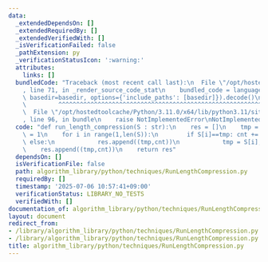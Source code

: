 ```yaml
---
data:
  _extendedDependsOn: []
  _extendedRequiredBy: []
  _extendedVerifiedWith: []
  _isVerificationFailed: false
  _pathExtension: py
  _verificationStatusIcon: ':warning:'
  attributes:
    links: []
  bundledCode: "Traceback (most recent call last):\n  File \"/opt/hostedtoolcache/Python/3.11.0/x64/lib/python3.11/site-packages/onlinejudge_verify/documentation/build.py\"\
    , line 71, in _render_source_code_stat\n    bundled_code = language.bundle(stat.path,\
    \ basedir=basedir, options={'include_paths': [basedir]}).decode()\n          \
    \         ^^^^^^^^^^^^^^^^^^^^^^^^^^^^^^^^^^^^^^^^^^^^^^^^^^^^^^^^^^^^^^^^^^^^^^^^^^^^^^^^^\n\
    \  File \"/opt/hostedtoolcache/Python/3.11.0/x64/lib/python3.11/site-packages/onlinejudge_verify/languages/python.py\"\
    , line 96, in bundle\n    raise NotImplementedError\nNotImplementedError\n"
  code: "def run_length_compression(S : str):\n    res = []\n    tmp = S[0]\n    cnt\
    \ = 1\n    for i in range(1,len(S)):\n        if S[i]==tmp: cnt += 1\n       \
    \ else:\n            res.append((tmp,cnt))\n            tmp = S[i]; cnt = 1\n\
    \    res.append((tmp,cnt))\n    return res"
  dependsOn: []
  isVerificationFile: false
  path: algorithm_library/python/techniques/RunLengthCompression.py
  requiredBy: []
  timestamp: '2025-07-06 10:57:41+09:00'
  verificationStatus: LIBRARY_NO_TESTS
  verifiedWith: []
documentation_of: algorithm_library/python/techniques/RunLengthCompression.py
layout: document
redirect_from:
- /library/algorithm_library/python/techniques/RunLengthCompression.py
- /library/algorithm_library/python/techniques/RunLengthCompression.py.html
title: algorithm_library/python/techniques/RunLengthCompression.py
---
```


